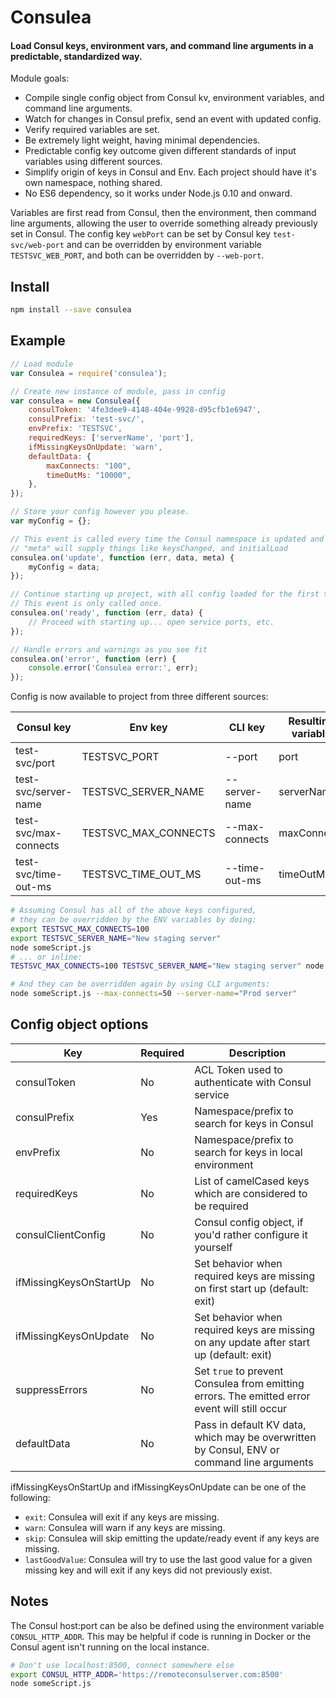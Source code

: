 # Consulea
#### Load Consul keys, environment vars, and command line arguments in a predictable, standardized way.

Module goals:
- Compile single config object from Consul kv, environment variables, and command line arguments.
- Watch for changes in Consul prefix, send an event with updated config.
- Verify required variables are set.
- Be extremely light weight, having minimal dependencies.
- Predictable config key outcome given different standards of input variables using different sources.
- Simplify origin of keys in Consul and Env. Each project should have it's own namespace, nothing shared.
- No ES6 dependency, so it works under Node.js 0.10 and onward.

Variables are first read from Consul, then the environment, then command line arguments, allowing the user to override something already previously set in Consul. The config key `webPort` can be set by Consul key `test-svc/web-port` and can be overridden by environment variable `TESTSVC_WEB_PORT`, and both can be overridden by `--web-port`.

## Install
```bash
npm install --save consulea
```

## Example
```javascript
// Load module
var Consulea = require('consulea');

// Create new instance of module, pass in config
var consulea = new Consulea({
    consulToken: '4fe3dee9-4148-404e-9928-d95cfb1e6947',
    consulPrefix: 'test-svc/',
    envPrefix: 'TESTSVC',
    requiredKeys: ['serverName', 'port'],
    ifMissingKeysOnUpdate: 'warn',
    defaultData: {
        maxConnects: "100",
        timeOutMs: "10000",
    },
});

// Store your config however you please.
var myConfig = {};

// This event is called every time the Consul namespace is updated and upon first start.
// "meta" will supply things like keysChanged, and initialLoad
consulea.on('update', function (err, data, meta) {
    myConfig = data;
});

// Continue starting up project, with all config loaded for the first time.
// This event is only called once.
consulea.on('ready', function (err, data) {
    // Proceed with starting up... open service ports, etc.
});

// Handle errors and warnings as you see fit
consulea.on('error', function (err) {
    console.error('Consulea error:', err);
});
```

Config is now available to project from three different sources:

| Consul key | Env key | CLI key | Resulting variable |
| - | - | - | - |
| test-svc/port         | TESTSVC_PORT         | --port         | port        |
| test-svc/server-name  | TESTSVC_SERVER_NAME  | --server-name  | serverName  |
| test-svc/max-connects | TESTSVC_MAX_CONNECTS | --max-connects | maxConnects |
| test-svc/time-out-ms  | TESTSVC_TIME_OUT_MS  | --time-out-ms  | timeOutMs   |

```bash
# Assuming Consul has all of the above keys configured,
# they can be overridden by the ENV variables by doing:
export TESTSVC_MAX_CONNECTS=100
export TESTSVC_SERVER_NAME="New staging server"
node someScript.js
# ... or inline:
TESTSVC_MAX_CONNECTS=100 TESTSVC_SERVER_NAME="New staging server" node someScript.js

# And they can be overridden again by using CLI arguments:
node someScript.js --max-connects=50 --server-name="Prod server"
```

## Config object options
| Key | Required | Description |
| - | - | - |
| consulToken            | No  | ACL Token used to authenticate with Consul service |
| consulPrefix           | Yes | Namespace/prefix to search for keys in Consul |
| envPrefix              | No  | Namespace/prefix to search for keys in local environment |
| requiredKeys           | No  | List of camelCased keys which are considered to be required |
| consulClientConfig     | No  | Consul config object, if you'd rather configure it yourself |
| ifMissingKeysOnStartUp | No  | Set behavior when required keys are missing on first start up (default: exit) |
| ifMissingKeysOnUpdate  | No  | Set behavior when required keys are missing on any update after start up (default: exit) |
| suppressErrors         | No  | Set `true` to prevent Consulea from emitting errors. The emitted error event will still occur |
| defaultData            | No  | Pass in default KV data, which may be overwritten by Consul, ENV or command line arguments |

ifMissingKeysOnStartUp and ifMissingKeysOnUpdate can be one of the following:
- `exit`: Consulea will exit if any keys are missing.
- `warn`: Consulea will warn if any keys are missing.
- `skip`: Consulea will skip emitting the update/ready event if any keys are missing.
- `lastGoodValue`: Consulea will try to use the last good value for a given missing key and will exit if any keys did not previously exist.

## Notes

The Consul host:port can be also be defined using the environment variable `CONSUL_HTTP_ADDR`. This may be helpful if code is running in Docker or the Consul agent isn't running on the local instance.

```bash
# Don't use localhost:8500, connect somewhere else
export CONSUL_HTTP_ADDR='https://remoteconsulserver.com:8500'
node someScript.js
```
